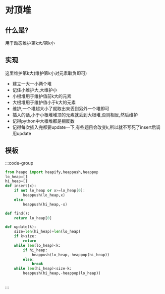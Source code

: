 # 对顶堆

## 什么是?
用于动态维护第k大/第k小


## 实现

这里维护第k大(维护第k小对元素取负即可)
- 建立一大一小两个堆
- 记住小维护大,大维护小
- 小根堆用于维护值前k大的元素
- 大根堆用于维护值小于k大的元素
- 维护,一个堆超大小了就取出来丢到另外一个堆即可
- 插入的话,小于小根堆堆顶的元素就丢到大根堆,否则相反,然后维护
- 记得python中大根堆都是相反数
- 记得每次插入完都要update一下,有些题目会改变k,所以就不写死了insert后调用update

## 模板

:::code-group

```py
from heapq import heapify,heappush,heappop
lo_heap=[]
hi_heap=[]
def insert(x):
    if not lo_heap or x>=lo_heap[0]:
        heappush(lo_heap,x)
    else:
        heappush(hi_heap,-x)

def find():
    return lo_heap[0]

def update(k):
    size=len(hi_heap)+len(lo_heap)
    if k>size:
        return
    while len(lo_heap)<k:
        if hi_heap: 
            heappush(lo_heap,-heappop(hi_heap))
        else: 
            break
    while len(hi_heap)<size-k:
        heappush(hi_heap,-heappop(lo_heap))
        
```

:::
